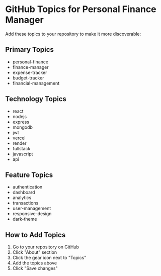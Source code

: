 # GitHub Topics for Personal Finance Manager

Add these topics to your repository to make it more discoverable:

## Primary Topics
- personal-finance
- finance-manager
- expense-tracker
- budget-tracker
- financial-management

## Technology Topics
- react
- nodejs
- express
- mongodb
- jwt
- vercel
- render
- fullstack
- javascript
- api

## Feature Topics
- authentication
- dashboard
- analytics
- transactions
- user-management
- responsive-design
- dark-theme

## How to Add Topics
1. Go to your repository on GitHub
2. Click "About" section
3. Click the gear icon next to "Topics"
4. Add the topics above
5. Click "Save changes" 